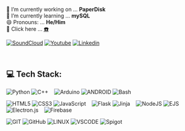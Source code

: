 🔭 I’m currently working on ... <b>PaperDisk</b><br>🌱 I’m currently learning ... <b>mySQL</b><br>😄 Pronouns: ... <b>He/Him</b><br>💬 Click here ... <b><u><a href="https://dwijottam-dutta.github.io"> ☎️</a></u></b>

[![SoundCloud](https://img.shields.io/badge/SoundCloud-FF3300.svg?logo=SoundCloud&logoColor=white)](https://soundcloud.com/dj_dwazz) [![Youtube](https://img.shields.io/badge/Youtube-FF0000.svg?logo=Youtube&logoColor=white)](https://www.youtube.com/@dj_dwazz) [![Linkedin](https://img.shields.io/badge/Linkedin-687FE5.svg?logo=Linkedin&logoColor=white)]([https://instagram.com/dj_dwazz](https://www.linkedin.com/in/dwijottam-dutta/))

<br>

## 💻 Tech Stack:

![Python](https://img.shields.io/badge/Python-3670A0?style=flat-square&logo=python&logoColor=ffdd54) 
![C++](https://img.shields.io/badge/C++-%2300599C.svg?style=flat-square&logo=c%2B%2B&logoColor=white) &nbsp;&nbsp;
![Arduino](https://img.shields.io/badge/Arduino-00878F?style=flat-square&logo=arduino&logoColor=white)
![ANDROID](https://img.shields.io/badge/Android-%2320232a.svg?style=flat-square&logo=androidstudio&logoColor=%a4c639) 
![Bash](https://img.shields.io/badge/Bash-4EAA25?style=flat-square&logo=gnubash&logoColor=white)

![HTML5](https://img.shields.io/badge/HTML-%23E34F26.svg?style=flat-square&logo=html5&logoColor=white) 
![CSS3](https://img.shields.io/badge/CSS-%231572B6.svg?style=flat-square&logo=css3&logoColor=white) 
![JavaScript](https://img.shields.io/badge/Javascript-%23323330.svg?style=flat-square&logo=javascript&logoColor=%23F7DF1E) &nbsp;&nbsp;
![Flask](https://img.shields.io/badge/Flask-FFF?style=flat-square&logo=flask&logoColor=black)
![Jinja](https://img.shields.io/badge/Jinja-B41717?style=flat-square&logo=jinja&logoColor=white) &nbsp;&nbsp;
![NodeJS](https://img.shields.io/badge/Node.js-6DA55F?style=flat-square&logo=node.js&logoColor=white)
![EJS](https://img.shields.io/badge/EJS-B4CA65?style=flat-square&logo=ejs&logoColor=black)
![Electron.js](https://img.shields.io/badge/Electron-191970?style=flat-square&logo=Electron&logoColor=white) &nbsp;&nbsp;
![Firebase](https://img.shields.io/badge/Firebase-%23039BE5.svg?style=flat-square&logo=firebase)

![GIT](https://img.shields.io/badge/Git-fc6d26?style=flat-square&logo=git&logoColor=white) 
![GitHub](https://img.shields.io/badge/GitHub-%23121011.svg?style=flat-square&logo=github&logoColor=white) 
![LINUX](https://img.shields.io/badge/Kali%20Linux-333?style=flat-square&logo=kalilinux&logoColor=white) 
![VSCODE](https://img.shields.io/badge/Visual%20Studio%20Code-512BD4?style=flat-square&logo=visualstudiocode&logoColor=white)
![Spigot](https://img.shields.io/badge/Spigot-ED8106?style=flat-square&logo=spigotmc&logoColor=white) 


